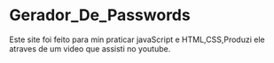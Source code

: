 # Gerador_De_Passwords

 

Este site foi feito para min praticar javaScript e HTML,CSS,Produzi ele atraves de um video que assisti no youtube.
